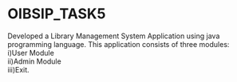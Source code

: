 # OIBSIP_TASK5

Developed a Library Management System Application using java programming language.
This application consists of three modules:<br>
i)User Module <br>
ii)Admin Module <br>
iii)Exit.
